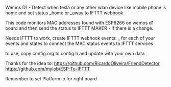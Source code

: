 
Wemos D1 - Detect when tesla or any other wlan device like mobile phone is home and
set status <device>_home or <device>_away to IFTTT webhook

This code monitors MAC addresses found with ESP8266 on wemos d1 board
and then send the status to IFTTT MAKER - if there is a change.

Needs IFTTT to work, create IFTTT webhook events:
<devicename>_<deviceState>
for each of your events and states to connect the MAC status events to IFTTT services

to use, copy config.org to config.h and update with your own data

Thanks for the idea to:
  https://github.com/RicardoOliveira/FriendDetector
  https://github.com/mylob/ESP-To-IFTTT

Remember to set Platform.io for right board
